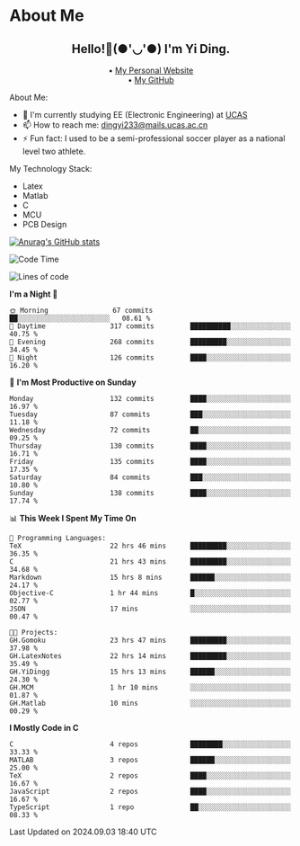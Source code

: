 # About Me

<h2 style="text-align:center;"> Hello!👋(●'◡'●) I'm Yi Ding.</h2>

<div style="text-align:center;">
  • <a href="https://yidingg.github.io/YiDingg">My Personal Website</a><br>
  • <a href="https://github.com/YiDingg">My GitHub</a>
</div>

About Me:
- 🔭 I'm currently studying EE (Electronic Engineering) at [UCAS](https://www.ucas.ac.cn/)
- 📫 How to reach me: dingyi233@mails.ucas.ac.cn
- ⚡ Fun fact: I used to be a semi-professional soccer player as a national level two athlete.

My Technology Stack:
- Latex
- Matlab
- C
- MCU
- PCB Design

[![Anurag's GitHub stats](https://github-readme-stats.vercel.app/api?username=YiDingg)](https://github.com/anuraghazra/github-readme-stats)

<!--START_SECTION:waka-->
![Code Time](http://img.shields.io/badge/Code%20Time-379%20hrs%2039%20mins-blue)

![Lines of code](https://img.shields.io/badge/From%20Hello%20World%20I%27ve%20Written-570.0%20thousand%20lines%20of%20code-blue)

**I'm a Night 🦉** 

```text
🌞 Morning                67 commits          ██░░░░░░░░░░░░░░░░░░░░░░░   08.61 % 
🌆 Daytime                317 commits         ██████████░░░░░░░░░░░░░░░   40.75 % 
🌃 Evening                268 commits         █████████░░░░░░░░░░░░░░░░   34.45 % 
🌙 Night                  126 commits         ████░░░░░░░░░░░░░░░░░░░░░   16.20 % 
```
📅 **I'm Most Productive on Sunday** 

```text
Monday                   132 commits         ████░░░░░░░░░░░░░░░░░░░░░   16.97 % 
Tuesday                  87 commits          ███░░░░░░░░░░░░░░░░░░░░░░   11.18 % 
Wednesday                72 commits          ██░░░░░░░░░░░░░░░░░░░░░░░   09.25 % 
Thursday                 130 commits         ████░░░░░░░░░░░░░░░░░░░░░   16.71 % 
Friday                   135 commits         ████░░░░░░░░░░░░░░░░░░░░░   17.35 % 
Saturday                 84 commits          ███░░░░░░░░░░░░░░░░░░░░░░   10.80 % 
Sunday                   138 commits         ████░░░░░░░░░░░░░░░░░░░░░   17.74 % 
```


📊 **This Week I Spent My Time On** 

```text
💬 Programming Languages: 
TeX                      22 hrs 46 mins      █████████░░░░░░░░░░░░░░░░   36.35 % 
C                        21 hrs 43 mins      █████████░░░░░░░░░░░░░░░░   34.68 % 
Markdown                 15 hrs 8 mins       ██████░░░░░░░░░░░░░░░░░░░   24.17 % 
Objective-C              1 hr 44 mins        █░░░░░░░░░░░░░░░░░░░░░░░░   02.77 % 
JSON                     17 mins             ░░░░░░░░░░░░░░░░░░░░░░░░░   00.47 % 

🐱‍💻 Projects: 
GH.Gomoku                23 hrs 47 mins      █████████░░░░░░░░░░░░░░░░   37.98 % 
GH.LatexNotes            22 hrs 14 mins      █████████░░░░░░░░░░░░░░░░   35.49 % 
GH.YiDingg               15 hrs 13 mins      ██████░░░░░░░░░░░░░░░░░░░   24.30 % 
GH.MCM                   1 hr 10 mins        ░░░░░░░░░░░░░░░░░░░░░░░░░   01.87 % 
GH.Matlab                10 mins             ░░░░░░░░░░░░░░░░░░░░░░░░░   00.29 % 
```

**I Mostly Code in C** 

```text
C                        4 repos             ████████░░░░░░░░░░░░░░░░░   33.33 % 
MATLAB                   3 repos             ██████░░░░░░░░░░░░░░░░░░░   25.00 % 
TeX                      2 repos             ████░░░░░░░░░░░░░░░░░░░░░   16.67 % 
JavaScript               2 repos             ████░░░░░░░░░░░░░░░░░░░░░   16.67 % 
TypeScript               1 repo              ██░░░░░░░░░░░░░░░░░░░░░░░   08.33 % 
```




 Last Updated on 2024.09.03 18:40 UTC
<!--END_SECTION:waka-->
